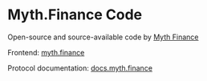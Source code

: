 # Myth.Finance Code

Open-source and source-available code by [Myth Finance](https://myth.finance)

Frontend: [myth.finance](https://myth.finance)

Protocol documentation: [docs.myth.finance](https://docs.myth.finance)
